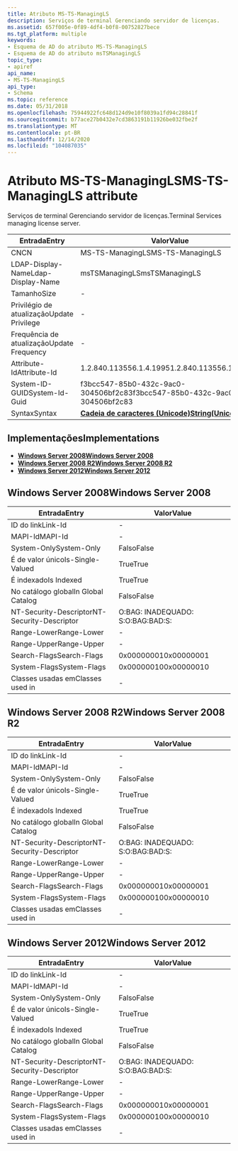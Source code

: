 ```yaml
---
title: Atributo MS-TS-ManagingLS
description: Serviços de terminal Gerenciando servidor de licenças.
ms.assetid: 657f005e-0f89-4df4-b0f8-00752827bece
ms.tgt_platform: multiple
keywords:
- Esquema de AD do atributo MS-TS-ManagingLS
- Esquema de AD do atributo msTSManagingLS
topic_type:
- apiref
api_name:
- MS-TS-ManagingLS
api_type:
- Schema
ms.topic: reference
ms.date: 05/31/2018
ms.openlocfilehash: 75944922fc648d124d9e10f8039a1fd94c28841f
ms.sourcegitcommit: b77ace27b0432e7cd3863191b11926be032fbe2f
ms.translationtype: MT
ms.contentlocale: pt-BR
ms.lasthandoff: 12/14/2020
ms.locfileid: "104087035"
---
```

# <a name="ms-ts-managingls-attribute"></a><span data-ttu-id="cb59b-105">Atributo MS-TS-ManagingLS</span><span class="sxs-lookup"><span data-stu-id="cb59b-105">MS-TS-ManagingLS attribute</span></span>

<span data-ttu-id="cb59b-106">Serviços de terminal Gerenciando servidor de licenças.</span><span class="sxs-lookup"><span data-stu-id="cb59b-106">Terminal Services managing license server.</span></span>



| <span data-ttu-id="cb59b-107">Entrada</span><span class="sxs-lookup"><span data-stu-id="cb59b-107">Entry</span></span> | <span data-ttu-id="cb59b-108">Valor</span><span class="sxs-lookup"><span data-stu-id="cb59b-108">Value</span></span> |
|-------------------|---------------------------------------------|
| <span data-ttu-id="cb59b-109">CN</span><span class="sxs-lookup"><span data-stu-id="cb59b-109">CN</span></span>                | <span data-ttu-id="cb59b-110">MS-TS-ManagingLS</span><span class="sxs-lookup"><span data-stu-id="cb59b-110">MS-TS-ManagingLS</span></span>                            |
| <span data-ttu-id="cb59b-111">LDAP-Display-Name</span><span class="sxs-lookup"><span data-stu-id="cb59b-111">Ldap-Display-Name</span></span> | <span data-ttu-id="cb59b-112">msTSManagingLS</span><span class="sxs-lookup"><span data-stu-id="cb59b-112">msTSManagingLS</span></span>                              |
| <span data-ttu-id="cb59b-113">Tamanho</span><span class="sxs-lookup"><span data-stu-id="cb59b-113">Size</span></span>              | \-                                          |
| <span data-ttu-id="cb59b-114">Privilégio de atualização</span><span class="sxs-lookup"><span data-stu-id="cb59b-114">Update Privilege</span></span>  | \-                                          |
| <span data-ttu-id="cb59b-115">Frequência de atualização</span><span class="sxs-lookup"><span data-stu-id="cb59b-115">Update Frequency</span></span>  | \-                                          |
| <span data-ttu-id="cb59b-116">Attribute-Id</span><span class="sxs-lookup"><span data-stu-id="cb59b-116">Attribute-Id</span></span>      | <span data-ttu-id="cb59b-117">1.2.840.113556.1.4.1995</span><span class="sxs-lookup"><span data-stu-id="cb59b-117">1.2.840.113556.1.4.1995</span></span>                     |
| <span data-ttu-id="cb59b-118">System-ID-GUID</span><span class="sxs-lookup"><span data-stu-id="cb59b-118">System-Id-Guid</span></span>    | <span data-ttu-id="cb59b-119">f3bcc547-85b0-432c-9ac0-304506bf2c83</span><span class="sxs-lookup"><span data-stu-id="cb59b-119">f3bcc547-85b0-432c-9ac0-304506bf2c83</span></span>        |
| <span data-ttu-id="cb59b-120">Syntax</span><span class="sxs-lookup"><span data-stu-id="cb59b-120">Syntax</span></span>            | [<span data-ttu-id="cb59b-121">**Cadeia de caracteres (Unicode)**</span><span class="sxs-lookup"><span data-stu-id="cb59b-121">**String(Unicode)**</span></span>](s-string-unicode.md) |



## <a name="implementations"></a><span data-ttu-id="cb59b-122">Implementações</span><span class="sxs-lookup"><span data-stu-id="cb59b-122">Implementations</span></span>

-   [<span data-ttu-id="cb59b-123">**Windows Server 2008**</span><span class="sxs-lookup"><span data-stu-id="cb59b-123">**Windows Server 2008**</span></span>](#windows-server-2008)
-   [<span data-ttu-id="cb59b-124">**Windows Server 2008 R2**</span><span class="sxs-lookup"><span data-stu-id="cb59b-124">**Windows Server 2008 R2**</span></span>](#windows-server-2008-r2)
-   [<span data-ttu-id="cb59b-125">**Windows Server 2012**</span><span class="sxs-lookup"><span data-stu-id="cb59b-125">**Windows Server 2012**</span></span>](#windows-server-2012)

## <a name="windows-server-2008"></a><span data-ttu-id="cb59b-126">Windows Server 2008</span><span class="sxs-lookup"><span data-stu-id="cb59b-126">Windows Server 2008</span></span>



| <span data-ttu-id="cb59b-127">Entrada</span><span class="sxs-lookup"><span data-stu-id="cb59b-127">Entry</span></span> | <span data-ttu-id="cb59b-128">Valor</span><span class="sxs-lookup"><span data-stu-id="cb59b-128">Value</span></span> |
|------------------------|--------------|
| <span data-ttu-id="cb59b-129">ID do link</span><span class="sxs-lookup"><span data-stu-id="cb59b-129">Link-Id</span></span>                | \-           |
| <span data-ttu-id="cb59b-130">MAPI-Id</span><span class="sxs-lookup"><span data-stu-id="cb59b-130">MAPI-Id</span></span>                | \-           |
| <span data-ttu-id="cb59b-131">System-Only</span><span class="sxs-lookup"><span data-stu-id="cb59b-131">System-Only</span></span>            | <span data-ttu-id="cb59b-132">Falso</span><span class="sxs-lookup"><span data-stu-id="cb59b-132">False</span></span>        |
| <span data-ttu-id="cb59b-133">É de valor único</span><span class="sxs-lookup"><span data-stu-id="cb59b-133">Is-Single-Valued</span></span>       | <span data-ttu-id="cb59b-134">True</span><span class="sxs-lookup"><span data-stu-id="cb59b-134">True</span></span>         |
| <span data-ttu-id="cb59b-135">É indexado</span><span class="sxs-lookup"><span data-stu-id="cb59b-135">Is Indexed</span></span>             | <span data-ttu-id="cb59b-136">True</span><span class="sxs-lookup"><span data-stu-id="cb59b-136">True</span></span>         |
| <span data-ttu-id="cb59b-137">No catálogo global</span><span class="sxs-lookup"><span data-stu-id="cb59b-137">In Global Catalog</span></span>      | <span data-ttu-id="cb59b-138">Falso</span><span class="sxs-lookup"><span data-stu-id="cb59b-138">False</span></span>        |
| <span data-ttu-id="cb59b-139">NT-Security-Descriptor</span><span class="sxs-lookup"><span data-stu-id="cb59b-139">NT-Security-Descriptor</span></span> | <span data-ttu-id="cb59b-140">O:BAG: INADEQUADO: S:</span><span class="sxs-lookup"><span data-stu-id="cb59b-140">O:BAG:BAD:S:</span></span> |
| <span data-ttu-id="cb59b-141">Range-Lower</span><span class="sxs-lookup"><span data-stu-id="cb59b-141">Range-Lower</span></span>            | \-           |
| <span data-ttu-id="cb59b-142">Range-Upper</span><span class="sxs-lookup"><span data-stu-id="cb59b-142">Range-Upper</span></span>            | \-           |
| <span data-ttu-id="cb59b-143">Search-Flags</span><span class="sxs-lookup"><span data-stu-id="cb59b-143">Search-Flags</span></span>           | <span data-ttu-id="cb59b-144">0x00000001</span><span class="sxs-lookup"><span data-stu-id="cb59b-144">0x00000001</span></span>   |
| <span data-ttu-id="cb59b-145">System-Flags</span><span class="sxs-lookup"><span data-stu-id="cb59b-145">System-Flags</span></span>           | <span data-ttu-id="cb59b-146">0x00000010</span><span class="sxs-lookup"><span data-stu-id="cb59b-146">0x00000010</span></span>   |
| <span data-ttu-id="cb59b-147">Classes usadas em</span><span class="sxs-lookup"><span data-stu-id="cb59b-147">Classes used in</span></span>        | \-           |



## <a name="windows-server-2008-r2"></a><span data-ttu-id="cb59b-148">Windows Server 2008 R2</span><span class="sxs-lookup"><span data-stu-id="cb59b-148">Windows Server 2008 R2</span></span>



| <span data-ttu-id="cb59b-149">Entrada</span><span class="sxs-lookup"><span data-stu-id="cb59b-149">Entry</span></span> | <span data-ttu-id="cb59b-150">Valor</span><span class="sxs-lookup"><span data-stu-id="cb59b-150">Value</span></span> |
|------------------------|--------------|
| <span data-ttu-id="cb59b-151">ID do link</span><span class="sxs-lookup"><span data-stu-id="cb59b-151">Link-Id</span></span>                | \-           |
| <span data-ttu-id="cb59b-152">MAPI-Id</span><span class="sxs-lookup"><span data-stu-id="cb59b-152">MAPI-Id</span></span>                | \-           |
| <span data-ttu-id="cb59b-153">System-Only</span><span class="sxs-lookup"><span data-stu-id="cb59b-153">System-Only</span></span>            | <span data-ttu-id="cb59b-154">Falso</span><span class="sxs-lookup"><span data-stu-id="cb59b-154">False</span></span>        |
| <span data-ttu-id="cb59b-155">É de valor único</span><span class="sxs-lookup"><span data-stu-id="cb59b-155">Is-Single-Valued</span></span>       | <span data-ttu-id="cb59b-156">True</span><span class="sxs-lookup"><span data-stu-id="cb59b-156">True</span></span>         |
| <span data-ttu-id="cb59b-157">É indexado</span><span class="sxs-lookup"><span data-stu-id="cb59b-157">Is Indexed</span></span>             | <span data-ttu-id="cb59b-158">True</span><span class="sxs-lookup"><span data-stu-id="cb59b-158">True</span></span>         |
| <span data-ttu-id="cb59b-159">No catálogo global</span><span class="sxs-lookup"><span data-stu-id="cb59b-159">In Global Catalog</span></span>      | <span data-ttu-id="cb59b-160">Falso</span><span class="sxs-lookup"><span data-stu-id="cb59b-160">False</span></span>        |
| <span data-ttu-id="cb59b-161">NT-Security-Descriptor</span><span class="sxs-lookup"><span data-stu-id="cb59b-161">NT-Security-Descriptor</span></span> | <span data-ttu-id="cb59b-162">O:BAG: INADEQUADO: S:</span><span class="sxs-lookup"><span data-stu-id="cb59b-162">O:BAG:BAD:S:</span></span> |
| <span data-ttu-id="cb59b-163">Range-Lower</span><span class="sxs-lookup"><span data-stu-id="cb59b-163">Range-Lower</span></span>            | \-           |
| <span data-ttu-id="cb59b-164">Range-Upper</span><span class="sxs-lookup"><span data-stu-id="cb59b-164">Range-Upper</span></span>            | \-           |
| <span data-ttu-id="cb59b-165">Search-Flags</span><span class="sxs-lookup"><span data-stu-id="cb59b-165">Search-Flags</span></span>           | <span data-ttu-id="cb59b-166">0x00000001</span><span class="sxs-lookup"><span data-stu-id="cb59b-166">0x00000001</span></span>   |
| <span data-ttu-id="cb59b-167">System-Flags</span><span class="sxs-lookup"><span data-stu-id="cb59b-167">System-Flags</span></span>           | <span data-ttu-id="cb59b-168">0x00000010</span><span class="sxs-lookup"><span data-stu-id="cb59b-168">0x00000010</span></span>   |
| <span data-ttu-id="cb59b-169">Classes usadas em</span><span class="sxs-lookup"><span data-stu-id="cb59b-169">Classes used in</span></span>        | \-           |



## <a name="windows-server-2012"></a><span data-ttu-id="cb59b-170">Windows Server 2012</span><span class="sxs-lookup"><span data-stu-id="cb59b-170">Windows Server 2012</span></span>



| <span data-ttu-id="cb59b-171">Entrada</span><span class="sxs-lookup"><span data-stu-id="cb59b-171">Entry</span></span> | <span data-ttu-id="cb59b-172">Valor</span><span class="sxs-lookup"><span data-stu-id="cb59b-172">Value</span></span> |
|------------------------|--------------|
| <span data-ttu-id="cb59b-173">ID do link</span><span class="sxs-lookup"><span data-stu-id="cb59b-173">Link-Id</span></span>                | \-           |
| <span data-ttu-id="cb59b-174">MAPI-Id</span><span class="sxs-lookup"><span data-stu-id="cb59b-174">MAPI-Id</span></span>                | \-           |
| <span data-ttu-id="cb59b-175">System-Only</span><span class="sxs-lookup"><span data-stu-id="cb59b-175">System-Only</span></span>            | <span data-ttu-id="cb59b-176">Falso</span><span class="sxs-lookup"><span data-stu-id="cb59b-176">False</span></span>        |
| <span data-ttu-id="cb59b-177">É de valor único</span><span class="sxs-lookup"><span data-stu-id="cb59b-177">Is-Single-Valued</span></span>       | <span data-ttu-id="cb59b-178">True</span><span class="sxs-lookup"><span data-stu-id="cb59b-178">True</span></span>         |
| <span data-ttu-id="cb59b-179">É indexado</span><span class="sxs-lookup"><span data-stu-id="cb59b-179">Is Indexed</span></span>             | <span data-ttu-id="cb59b-180">True</span><span class="sxs-lookup"><span data-stu-id="cb59b-180">True</span></span>         |
| <span data-ttu-id="cb59b-181">No catálogo global</span><span class="sxs-lookup"><span data-stu-id="cb59b-181">In Global Catalog</span></span>      | <span data-ttu-id="cb59b-182">Falso</span><span class="sxs-lookup"><span data-stu-id="cb59b-182">False</span></span>        |
| <span data-ttu-id="cb59b-183">NT-Security-Descriptor</span><span class="sxs-lookup"><span data-stu-id="cb59b-183">NT-Security-Descriptor</span></span> | <span data-ttu-id="cb59b-184">O:BAG: INADEQUADO: S:</span><span class="sxs-lookup"><span data-stu-id="cb59b-184">O:BAG:BAD:S:</span></span> |
| <span data-ttu-id="cb59b-185">Range-Lower</span><span class="sxs-lookup"><span data-stu-id="cb59b-185">Range-Lower</span></span>            | \-           |
| <span data-ttu-id="cb59b-186">Range-Upper</span><span class="sxs-lookup"><span data-stu-id="cb59b-186">Range-Upper</span></span>            | \-           |
| <span data-ttu-id="cb59b-187">Search-Flags</span><span class="sxs-lookup"><span data-stu-id="cb59b-187">Search-Flags</span></span>           | <span data-ttu-id="cb59b-188">0x00000001</span><span class="sxs-lookup"><span data-stu-id="cb59b-188">0x00000001</span></span>   |
| <span data-ttu-id="cb59b-189">System-Flags</span><span class="sxs-lookup"><span data-stu-id="cb59b-189">System-Flags</span></span>           | <span data-ttu-id="cb59b-190">0x00000010</span><span class="sxs-lookup"><span data-stu-id="cb59b-190">0x00000010</span></span>   |
| <span data-ttu-id="cb59b-191">Classes usadas em</span><span class="sxs-lookup"><span data-stu-id="cb59b-191">Classes used in</span></span>        | \-           |



 

 




